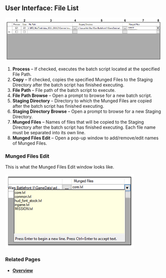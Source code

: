 ## User Interface: File List

![File List](images/ui_filelist.png)

1. **Process** – If checked, executes the batch script located at the specified File Path.
2. **Copy** – If checked, copies the specified Munged Files to the Staging Directory after the batch script has finished executing.
3. **File Path** – File path of the batch script to execute.
4. **File Path Browse** – Open a prompt to browse for a new batch script.
5. **Staging Directory** – Directory to which the Munged Files are copied after the batch script has finished executing.
6. **Staging Directory Browse** – Open a prompt to browse for a new Staging Directory.
7. **Munged Files** – Names of files that will be copied to the Staging Directory after the batch script has finished executing. Each file name must be separated into its own line.
8. **Munged Files Edit** – Open a pop-up window to add/remove/edit names of Munged Files.

### Munged Files Edit

This is what the Munged Files Edit window looks like.

![Munged Files Edit](images/ui_filelist_mungedfiles.png)

### Related Pages

- [**Overview**](topic_ui_overview.html)